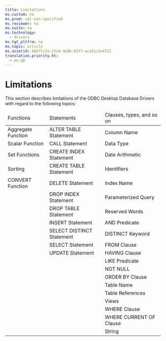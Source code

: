 ```yaml
---
title: Limitations
ms.custom: na
ms.prod: sql-non-specified
ms.reviewer: na
ms.suite: na
ms.technology: 
  - drivers
ms.tgt_pltfrm: na
ms.topic: article
ms.assetid: b8d71c2a-23c8-4e9b-b5f7-aca51c5a4721
translation.priority.ht: 
  - en-gb
---
```

# Limitations
<?xml version="1.0" encoding="utf-8"?>
<developerConceptualDocument xmlns="http://ddue.schemas.microsoft.com/authoring/2003/5" xmlns:xlink="http://www.w3.org/1999/xlink" xmlns:xsi="http://www.w3.org/2001/XMLSchema-instance" xsi:schemaLocation="http://ddue.schemas.microsoft.com/authoring/2003/5 http://dduestorage.blob.core.windows.net/ddueschema/developer.xsd">
  <introduction>
    <para>This section describes limitations of the ODBC Desktop Database Drivers with regard to the following topics:</para>
    <table xmlns:caps="http://schemas.microsoft.com/build/caps/2013/11">
      <thead>
        <tr>
          <TD>
            <para>Functions</para>
          </TD>
          <TD>
            <para>Statements</para>
          </TD>
          <TD>
            <para>Clauses, types, and so on</para>
          </TD>
        </tr>
      </thead>
      <tbody>
        <tr>
          <TD>
            <para>
              <legacyLink xlink:href="f6e494ed-c7cb-4b1b-bf3b-c4361850b51a">Aggregate Function</legacyLink>
            </para>
          </TD>
          <TD>
            <para>
              <legacyLink xlink:href="f3e88f85-edf4-47cd-a822-292b106ddb34">ALTER TABLE Statement</legacyLink>
            </para>
          </TD>
          <TD>
            <para>
              <legacyLink xlink:href="5a339f61-c52f-40ad-8deb-d785f72753d4">Column Name</legacyLink>
            </para>
          </TD>
        </tr>
        <tr>
          <TD>
            <para>
              <legacyLink xlink:href="023d94b9-3ed6-46d3-9a66-f2872f505bbb">Scalar Function</legacyLink>
            </para>
          </TD>
          <TD>
            <para>
              <legacyLink xlink:href="5802891f-27f6-48b3-aeeb-aaef400b318c">CALL Statement</legacyLink>
            </para>
          </TD>
          <TD>
            <para>
              <legacyLink xlink:href="81c4eab7-1f6b-47a0-b940-89d6c6a14dae">Data Type</legacyLink>
            </para>
          </TD>
        </tr>
        <tr>
          <TD>
            <para>
              <legacyLink xlink:href="18e7a0fd-cc5d-4109-b542-cac6893a29c3">Set Functions</legacyLink>
            </para>
          </TD>
          <TD>
            <para>
              <legacyLink xlink:href="832dcda1-e452-48e6-8adb-7fb33c4fb4ff">CREATE INDEX Statement</legacyLink>
            </para>
          </TD>
          <TD>
            <para>
              <legacyLink xlink:href="4ae40066-5911-4d32-937a-040bacc853ec">Date Arithmetic</legacyLink>
            </para>
          </TD>
        </tr>
        <tr>
          <TD>
            <para>
              <legacyLink xlink:href="2273e058-f6a3-4fc3-875f-e506cb1015ac">Sorting</legacyLink>
            </para>
          </TD>
          <TD>
            <para>
              <legacyLink xlink:href="c5067855-20c9-456f-8d63-f375b4297f2e">CREATE TABLE Statement</legacyLink>
            </para>
          </TD>
          <TD>
            <para>
              <legacyLink xlink:href="b3466382-71cb-4f82-8318-092a8fcef3df">Identifiers</legacyLink>
            </para>
          </TD>
        </tr>
        <tr>
          <TD>
            <para>
              <legacyLink xlink:href="3c81fc58-57f0-4dd7-be16-2b146eb15cbc">CONVERT Function</legacyLink>
            </para>
          </TD>
          <TD>
            <para>
              <legacyLink xlink:href="084761fe-e65b-4f38-ba4f-69884b2a7700">DELETE Statement</legacyLink>
            </para>
          </TD>
          <TD>
            <para>
              <legacyLink xlink:href="e44e5858-696e-4939-93ae-4d6572e3f49a">Index Name</legacyLink>
            </para>
          </TD>
        </tr>
        <tr>
          <TD>
            <para> </para>
          </TD>
          <TD>
            <para>
              <legacyLink xlink:href="a8ab9259-af47-438f-9fff-042e8ebb1c58">DROP INDEX Statement</legacyLink>
            </para>
          </TD>
          <TD>
            <para>
              <legacyLink xlink:href="4edc0566-bba8-42b2-ab0e-60dfb67b5e7b">Parameterized Query</legacyLink>
            </para>
          </TD>
        </tr>
        <tr>
          <TD>
            <para> </para>
          </TD>
          <TD>
            <para>
              <legacyLink xlink:href="0a1c80f5-c9f2-4655-9bfd-0131b2f015a9">DROP TABLE Statement</legacyLink>
            </para>
          </TD>
          <TD>
            <para>
              <legacyLink xlink:href="ed42f083-c9e8-4ee4-9d64-d879bf955c78">Reserved Words</legacyLink>
            </para>
          </TD>
        </tr>
        <tr>
          <TD>
            <para> </para>
          </TD>
          <TD>
            <para>
              <legacyLink xlink:href="dea05698-527a-41ab-8729-bbed85556185">INSERT Statement</legacyLink>
            </para>
          </TD>
          <TD>
            <para>
              <legacyLink xlink:href="b9f363af-a60a-40f0-9c22-28aa7b159e06">AND Predicate</legacyLink>
            </para>
          </TD>
        </tr>
        <tr>
          <TD>
            <para> </para>
          </TD>
          <TD>
            <para>
              <legacyLink xlink:href="c8896e28-af94-46e6-bc3f-1af657e38462">SELECT DISTINCT Statement</legacyLink>
            </para>
          </TD>
          <TD>
            <para>
              <legacyLink xlink:href="111e2dd7-d64e-4670-8bf0-2135d0a056b8">DISTINCT Keyword</legacyLink>
            </para>
          </TD>
        </tr>
        <tr>
          <TD>
            <para> </para>
          </TD>
          <TD>
            <para>
              <legacyLink xlink:href="c6b05955-f8fd-4706-a1a7-a8dbd74870c2">SELECT Statement</legacyLink>
            </para>
          </TD>
          <TD>
            <para>
              <legacyLink xlink:href="1cf7cd81-1750-46ee-80ed-be70f57e8569">FROM Clause</legacyLink>
            </para>
          </TD>
        </tr>
        <tr>
          <TD>
            <para> </para>
          </TD>
          <TD>
            <para>
              <legacyLink xlink:href="14700aac-e135-4dc0-9138-4b01224461d5">UPDATE Statement</legacyLink>
            </para>
          </TD>
          <TD>
            <para>
              <legacyLink xlink:href="80f3a839-50bb-42cc-b2a4-06a533145edb">HAVING Clause</legacyLink>
            </para>
          </TD>
        </tr>
        <tr>
          <TD>
            <para> </para>
          </TD>
          <TD>
            <para> </para>
          </TD>
          <TD>
            <para>
              <legacyLink xlink:href="dbd39099-caf6-4c4c-9ad8-f6c63c1bd5e4">LIKE Predicate</legacyLink>
            </para>
          </TD>
        </tr>
        <tr>
          <TD>
            <para> </para>
          </TD>
          <TD>
            <para> </para>
          </TD>
          <TD>
            <para>
              <legacyLink xlink:href="bb1a04f0-111b-412e-b2fb-090b62e74d59">NOT NULL</legacyLink>
            </para>
          </TD>
        </tr>
        <tr>
          <TD>
            <para> </para>
          </TD>
          <TD>
            <para> </para>
          </TD>
          <TD>
            <para>
              <legacyLink xlink:href="fd4ddc7c-9c7e-4a0c-a781-e5427dfb2e18">ORDER BY Clause</legacyLink>
            </para>
          </TD>
        </tr>
        <tr>
          <TD>
            <para> </para>
          </TD>
          <TD>
            <para> </para>
          </TD>
          <TD>
            <para>
              <legacyLink xlink:href="d9843e4b-1d05-4d5a-9dc3-ee9ec59edb97">Table Name</legacyLink>
            </para>
          </TD>
        </tr>
        <tr>
          <TD>
            <para> </para>
          </TD>
          <TD>
            <para> </para>
          </TD>
          <TD>
            <para>
              <legacyLink xlink:href="de674d5e-a16a-4cf1-b7e7-0222ef19a6f4">Table References</legacyLink>
            </para>
          </TD>
        </tr>
        <tr>
          <TD>
            <para> </para>
          </TD>
          <TD>
            <para> </para>
          </TD>
          <TD>
            <para>
              <legacyLink xlink:href="1be24fce-0653-43a0-9cda-3496694c3ace">Views</legacyLink>
            </para>
          </TD>
        </tr>
        <tr>
          <TD>
            <para> </para>
          </TD>
          <TD>
            <para> </para>
          </TD>
          <TD>
            <para>
              <legacyLink xlink:href="46b54f74-e4a3-4318-87cf-8a97c38a2718">WHERE Clause</legacyLink>
            </para>
          </TD>
        </tr>
        <tr>
          <TD>
            <para> </para>
          </TD>
          <TD>
            <para> </para>
          </TD>
          <TD>
            <para>
              <legacyLink xlink:href="12404fd7-ae11-4017-85cd-792ce20931f9">WHERE CURRENT OF Clause</legacyLink>
            </para>
          </TD>
        </tr>
        <tr>
          <TD>
            <para> </para>
          </TD>
          <TD>
            <para> </para>
          </TD>
          <TD>
            <para>
              <legacyLink xlink:href="ec1da65f-c69d-415d-bf75-8fda8aa2b39f">String</legacyLink>
            </para>
          </TD>
        </tr>
      </tbody>
    </table>
  </introduction>
  <relatedTopics />
</developerConceptualDocument>